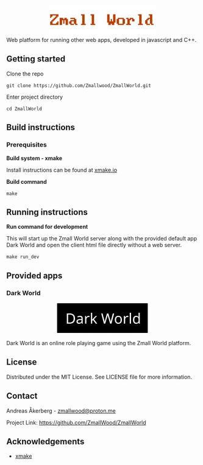 <div align="center">
  <img src="media/images/zmall_world_logo.png" alt="Zmall World">
</div>
Web platform for running other web apps, developed in javascript and C++.

## Getting started

Clone the repo

    git clone https://github.com/Zmallwood/ZmallWorld.git

Enter project directory

    cd ZmallWorld

## Build instructions

### Prerequisites

**Build system - xmake**

Install instructions can be found at [xmake.io](https://xmake.io)

**Build command**

    make

## Running instructions

**Run command for development**

This will start up the Zmall World server along with the provided default app Dark World and open the client html file directly without a web server.

    make run_dev

## Provided apps

### Dark World
<div align="center">
  <img src="media/images/dark_world_logo.png" alt="Logo">
</div>

Dark World is an online role playing game using the Zmall World platform.

## License
Distributed under the MIT License. See LICENSE file for more information.

## Contact
Andreas Åkerberg - zmallwood@proton.me

Project Link: https://github.com/ZmallWood/ZmallWorld

## Acknowledgements
* [xmake](https://xmake.io)
